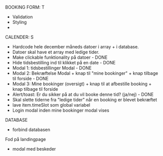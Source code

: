 BOOKING FORM: T

- Validation
- Styling
-

CALENDER: S

- Hardcode hele december måneds datoer i array + i database.
- Datoer skal have et array med ledige tider.
- Make clickable funktionality på datoer - DONE
- Hide tidsbestilling ind til klikket på en date - DONE
- Modal 1: tidsbestillinger Modal - DONE
- Modal 2: Bekræftelse Modal + knap til "mine bookinger" + knap tilbage til forside - DONE
- Modal 3: Mine bookinger (oversigt) + knap til at afbestille booking + knap tilbage til forside
- Alert/toast: Er du sikker på at du vil booke denne tid? (ja/nej) - DONE
- Skal slette tiderne fra "ledige tider" når en booking er blevet bekræftet
- lave item.timeSlot som global variabel
- Login modal inden mine bookinger modal vises

DATABASE

- forbind databasen

Fod på landingpage

- modal med beskeder
